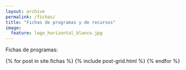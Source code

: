 ```yaml
---
layout: archive
permalink: /fichas/
title: "Fichas de programas y de recursos"
image:
  feature: logo_horizontal_blanco.jpg
---
```


Fichas de programas:

<div class="tiles">
{% for post in site.fichas %}
	{% include post-grid.html %}
{% endfor %}
</div><!-- /.tiles -->

